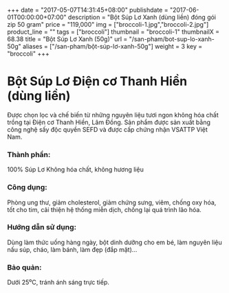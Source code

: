 +++
date = "2017-05-07T14:31:45+08:00"
publishdate = "2017-06-01T00:00:00+07:00"
description = "Bột Súp Lơ Xanh (dùng liền) đóng gói zip 50 gram"
price = "119,000"
img = ["broccoli-1.jpg","broccoli-2.jpg"]
product_line = ""
tags = ["broccoli"]
thumbnail = "broccoli-1"
thumbnailX = 68.38
title = "Bột Súp Lơ Xanh (50g)"
url = "/san-pham/bot-sup-lo-xanh-50g"
aliases = ["/san-pham/bột-súp-lơ-xanh-50g"]
weight = 3
key = "broccoli"
+++

# Bột Súp Lơ Điện cơ Thanh Hiền (dùng liền)
            
Được chọn lọc và chế biến từ những nguyên liệu 
tươi ngon không hóa chất trồng tại Điện cơ Thanh Hiền, Lâm Đồng. Sản phẩm được 
sản xuất bằng công nghệ sấy độc quyền SEFD và được cấp chứng nhận 
VSATTP Việt Nam.

### Thành phần: 
100% Súp Lơ
Không hóa chất, không hương liệu

### Công dụng: 
Phòng ung thư, giảm cholesterol, 
giảm chứng sưng, viêm, chống 
oxy hóa, tốt cho tim, cải thiện 
hệ thống miễn dịch, chống lại 
quá trình lão hóa.

### Hướng dẫn sử dụng:  
Dùng làm thức uống hàng ngày, 
bột dinh dưỡng cho em bé, làm 
nguyên liệu nấu súp, cháo, làm 
bánh, làm đẹp (đắp mặt)…

### Bảo quản: 
Dưới 25⁰C, tránh ánh sáng trực tiếp.
